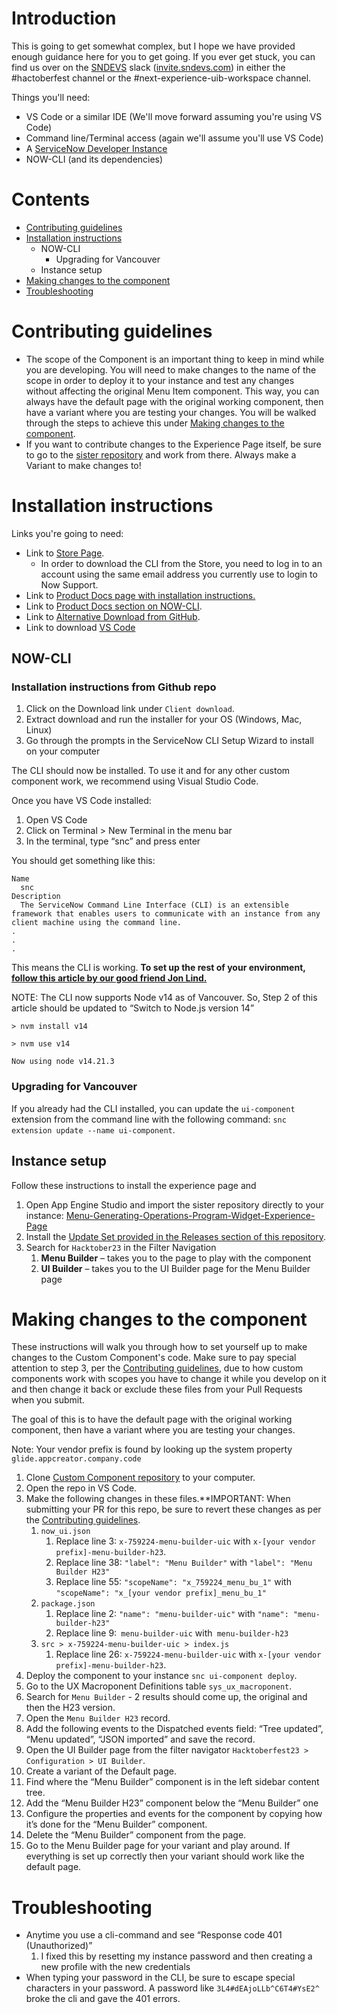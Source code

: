 # Introduction
This is going to get somewhat complex, but I hope we have provided enough guidance here for you to get going. If you ever get stuck, you can find us over on the [SNDEVS](https://sndevs.com) slack ([invite.sndevs.com](https://invite.sndevs.com)) in either the #hactoberfest channel or the #next-experience-uib-workspace channel. 

Things you'll need:
- VS Code or a similar IDE (We'll move forward assuming you're using VS Code)
- Command line/Terminal access (again we'll assume you'll use VS Code)
- A [ServiceNow Developer Instance](https://developer.servicenow.com/)
- NOW-CLI (and its dependencies)
# Contents
- [Contributing guidelines](#contributing-guidelines)
- [Installation instructions](#installation-instructions)
	- NOW-CLI
	    - Upgrading for Vancouver
	- Instance setup
- [Making changes to the component](#making-changes-to-the-component)
- [Troubleshooting](#troubleshooting)

# Contributing guidelines
- The scope of the Component is an important thing to keep in mind while you are developing. You will need to make changes to the name of the scope in order to deploy it to your instance and test any changes without affecting the original Menu Item component. This way, you can always have the default page with the original working component, then have a variant where you are testing your changes. You will be walked through the steps to achieve this under [Making changes to the component](#making-changes-to-the-component).
- If you want to contribute changes to the Experience Page itself, be sure to go to the [sister repository](https://github.com/ServiceNowDevProgram/Menu-Generating-Operations-Program-Widget-Experience-Page) and work from there. Always make a Variant to make changes to!

# Installation instructions
Links you're going to need:
- Link to [Store Page](https://store.servicenow.com/sn_appstore_store.do#!/store/application/9085854adbb52810122156a8dc961910/1.1.0?referer=%2Fstore%2Fsearch%3Flistingtype%3Dallintegrations%25253Bancillary_app%25253Bcertified_apps%25253Bcontent%25253Bindustry_solution%25253Boem%25253Butility%25253Btemplate%25253Bgenerative_ai%25253Bsnow_solution%26q%3Dcli&sl=sh). 
	- In order to download the CLI from the Store, you need to log in to an account using the same email address you currently use to login to Now Support. 
- Link to [Product Docs page with installation instructions.]([https://docs.servicenow.com/bundle/vancouver-application-development/page/build/servicenow-cli/task/download-cli.html](https://docs.servicenow.com/bundle/vancouver-application-development/page/build/servicenow-cli/task/download-cli.html))
- Link to [Product Docs section on NOW-CLI](https://docs.servicenow.com/en-US/bundle/vancouver-application-development/page/build/servicenow-cli/concept/servicenow-cli.html).
- Link to [Alternative Download from GitHub](https://github.com/ServiceNow/servicenow-cli).
- Link to download [VS Code](https://code.visualstudio.com)
## NOW-CLI

### Installation instructions from Github repo
1. Click on the Download link under `Client download`.
2. Extract download and run the installer for your OS (Windows, Mac, Linux) 
3. Go through the prompts in the ServiceNow CLI Setup Wizard to install on your computer 

The CLI should now be installed. To use it and for any other custom component work, we recommend using Visual Studio Code. 

Once you have VS Code installed: 

1. Open VS Code 
2. Click on Terminal > New Terminal in the menu bar 
3. In the terminal, type “snc” and press enter 

You should get something like this: 

```
Name 
  snc 
Description 
  The ServiceNow Command Line Interface (CLI) is an extensible framework that enables users to communicate with an instance from any client machine using the command line. 
. 
.
. 
```

This means the CLI is working. **To set up the rest of your environment, [follow this article by our good friend Jon Lind.](https://www.servicenow.com/community/next-experience-articles/setting-up-command-line-interface-cli-for-custom-component-dev/ta-p/2361588)**

NOTE: The CLI now supports Node v14 as of Vancouver. So, Step 2 of this article should be updated to “Switch to Node.js version 14” 
```
> nvm install v14 

> nvm use v14 

Now using node v14.21.3
```

### Upgrading for Vancouver
If you already had the CLI installed, you can update the `ui-component` extension from the command line with the following command: `snc extension update --name ui-component`.

## Instance setup
Follow these instructions to install the experience page and 

1. Open App Engine Studio and import the sister repository directly to your instance: [Menu-Generating-Operations-Program-Widget-Experience-Page](https://github.com/ServiceNowDevProgram/Menu-Generating-Operations-Program-Widget-Experience-Page)
2. Install the [Update Set provided in the Releases section of this repository](https://github.com/ServiceNowDevProgram/Menu-Generating-Operations-Program-Widget-Custom-Component/releases/tag/original).
3. Search for `Hacktober23` in the Filter Navigation 
	1. **Menu Builder** – takes you to the page to play with the component 
	2. **UI Builder** – takes you to the UI Builder page for the Menu Builder page 

# Making changes to the component
These instructions will walk you through how to set yourself up to make changes to the Custom Component's code. Make sure to pay special attention to step 3, per the [Contributing guidelines](#contributing-guidelines), due to how custom components work with scopes you have to change it while you develop on it and then change it back or exclude these files from your Pull Requests when you submit.

The goal of this is to have the default page with the original working component, then have a variant where you are testing your changes.

Note: Your vendor prefix is found by looking up the system property `glide.appcreator.company.code`

1. Clone [Custom Component repository](https://github.com/ServiceNowDevProgram/Menu-Generating-Operations-Program-Widget-Custom-Component/) to your computer.
2. Open the repo in VS Code.
3. Make the following changes in these files.**IMPORTANT: When submitting your PR for this repo, be sure to revert these changes as per the [Contributing guidelines](#contributing-guidelines). 
	1. `now_ui.json `
		1. Replace line 3: `x-759224-menu-builder-uic` with `x-[your vendor prefix]-menu-builder-h23`. 
		2. Replace line 38: `"label": "Menu Builder"` with `"label": "Menu Builder H23"`
		3. Replace line 55: `"scopeName": "x_759224_menu_bu_1"` with `"scopeName": "x_[your vendor prefix]_menu_bu_1"` 
	2. `package.json `
		1. Replace line 2: `"name": "menu-builder-uic"` with `"name": "menu-builder-h23" `
		2. Replace line 9:` menu-builder-uic` with` menu-builder-h23 `
	3. `src > x-759224-menu-builder-uic > index.js `
		1. Replace line 26: `x-759224-menu-builder-uic` with `x-[your vendor prefix]-menu-builder-h23`. 
4. Deploy the component to your instance `snc ui-component deploy`.
5. Go to the UX Macroponent Definitions table `sys_ux_macroponent`.
6. Search for `Menu Builder` - 2 results should come up, the original and then the H23 version.
7. Open the `Menu Builder H23` record.
8. Add the following events to the Dispatched events field: “Tree updated”, “Menu updated”, “JSON imported” and save the record.
9. Open the UI Builder page from the filter navigator `Hacktoberfest23 > Configuration > UI Builder`.
10. Create a variant of the Default page.
11. Find where the “Menu Builder” component is in the left sidebar content tree.
12. Add the “Menu Builder H23” component below the “Menu Builder” one 
13. Configure the properties and events for the component by copying how it’s done for the “Menu Builder” component.
14. Delete the “Menu Builder” component from the page.
15. Go to the Menu Builder page for your variant and play around. If everything is set up correctly then your variant should work like the default page.
# Troubleshooting

- Anytime you use a cli-command and see “Response code 401 (Unauthorized)” 
	1. I fixed this by resetting my instance password and then creating a new profile with the new credentials 
- When typing your password in the CLI, be sure to escape special characters in your password. A password like `3L4#dEAjoLLb^C6T4#YsE2^` broke the cli and gave the 401 errors.
